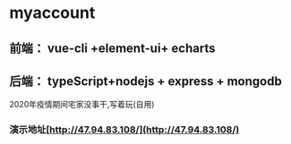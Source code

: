 # myaccount
 
## 前端： vue-cli +element-ui+ echarts
## 后端： typeScript+nodejs + express + mongodb
  2020年疫情期间宅家没事干,写着玩(自用)
### 演示地址[http://47.94.83.108/](http://47.94.83.108/)


